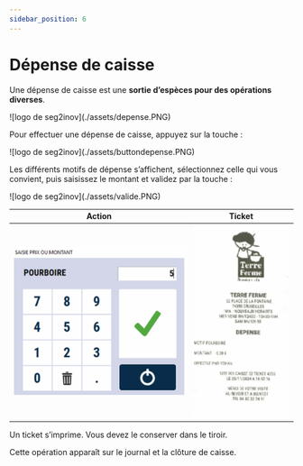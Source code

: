 ```yaml
---
sidebar_position: 6
---
```

# Dépense de caisse


Une dépense de caisse est une **sortie d’espèces pour des opérations diverses**.

<div className="contenaireImg">
    ![logo de seg2inov](./assets/depense.PNG)
</div>

Pour effectuer une dépense de caisse,  appuyez sur la touche :


<div className="contenaireImg">
    ![logo de seg2inov](./assets/buttondepense.PNG)
</div>


Les différents motifs de dépense s’affichent, sélectionnez celle qui vous convient, puis saisissez le montant et validez par la touche : 


<div className="contenaireImg">
    ![logo de seg2inov](./assets/valide.PNG)
</div>

| Action       | Ticket |
|--------------|--------|
| ![logo de seg2inov](./assets/saisieprixoumontant.PNG)| ![logo de seg2inov](./assets/ticketdepense.PNG) |

Un ticket s’imprime. Vous devez le conserver dans le tiroir.

Cette opération apparaît sur le journal et la clôture de caisse.
